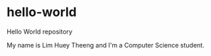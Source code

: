 # hello-world
Hello World repository

My name is Lim Huey Theeng and I'm a Computer Science student.
